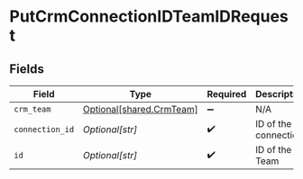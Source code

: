 # PutCrmConnectionIDTeamIDRequest


## Fields

| Field                                                          | Type                                                           | Required                                                       | Description                                                    |
| -------------------------------------------------------------- | -------------------------------------------------------------- | -------------------------------------------------------------- | -------------------------------------------------------------- |
| `crm_team`                                                     | [Optional[shared.CrmTeam]](undefined/models/shared/crmteam.md) | :heavy_minus_sign:                                             | N/A                                                            |
| `connection_id`                                                | *Optional[str]*                                                | :heavy_check_mark:                                             | ID of the connection                                           |
| `id`                                                           | *Optional[str]*                                                | :heavy_check_mark:                                             | ID of the Team                                                 |